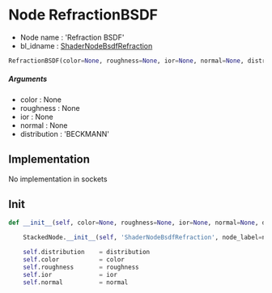 # Node RefractionBSDF

- Node name : 'Refraction BSDF'
- bl_idname : [ShaderNodeBsdfRefraction](https://docs.blender.org/api/current/bpy.types.{bl_idname}.html)


``` python
RefractionBSDF(color=None, roughness=None, ior=None, normal=None, distribution='BECKMANN', node_label=None, node_color=None)
```
##### Arguments

- color : None
- roughness : None
- ior : None
- normal : None
- distribution : 'BECKMANN'

## Implementation

No implementation in sockets

## Init

``` python
def __init__(self, color=None, roughness=None, ior=None, normal=None, distribution='BECKMANN', node_label=None, node_color=None):

    StackedNode.__init__(self, 'ShaderNodeBsdfRefraction', node_label=node_label, node_color=node_color)

    self.distribution    = distribution
    self.color           = color
    self.roughness       = roughness
    self.ior             = ior
    self.normal          = normal
```

